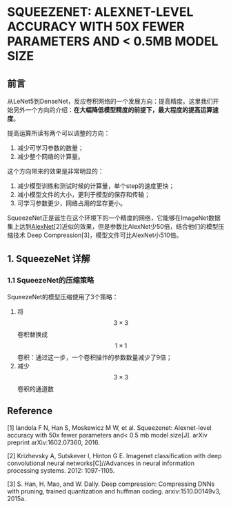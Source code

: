 # SQUEEZENET: ALEXNET-LEVEL ACCURACY WITH 50X FEWER PARAMETERS AND < 0.5MB MODEL SIZE

## 前言

从LeNet5到DenseNet，反应卷积网络的一个发展方向：提高精度。这里我们开始另外一个方向的介绍：**在大幅降低模型精度的前提下，最大程度的提高运算速度**。

提高运算所读有两个可以调整的方向：

1. 减少可学习参数的数量；
2. 减少整个网络的计算量。

这个方向带来的效果是非常明显的：

1. 减少模型训练和测试时候的计算量，单个step的速度更快；
2. 减小模型文件的大小，更利于模型的保存和传输；
3. 可学习参数更少，网络占用的显存更小。

SqueezeNet正是诞生在这个环境下的一个精度的网络，它能够在ImageNet数据集上达到[AlexNet](https://senliuy.gitbooks.io/advanced-deep-learning/content/di-yi-zhang-ff1a-jing-dian-wang-luo/imagenet-classification-with-deep-convolutional-neural-networks.html)[2]近似的效果，但是参数比AlexNet少50倍，结合他们的模型压缩技术 Deep Compression[3]，模型文件可比AlexNet小510倍。

## 1. SqueezeNet 详解

### 1.1 SqueezeNet的压缩策略

SqueezeNet的模型压缩使用了3个策略：

1. 将$$3\times3$$卷积替换成$$1\times1$$卷积：通过这一步，一个卷积操作的参数数量减少了9倍；
2. 减少$$3\times3$$卷积的通道数

## Reference

[1] Iandola F N, Han S, Moskewicz M W, et al. Squeezenet: Alexnet-level accuracy with 50x fewer parameters and< 0.5 mb model size[J]. arXiv preprint arXiv:1602.07360, 2016.

[2] Krizhevsky A, Sutskever I, Hinton G E. Imagenet classification with deep convolutional neural networks[C]//Advances in neural information processing systems. 2012: 1097-1105.

[3] S. Han, H. Mao, and W. Dally. Deep compression: Compressing DNNs with pruning, trained quantization and huffman coding. arxiv:1510.00149v3, 2015a.

